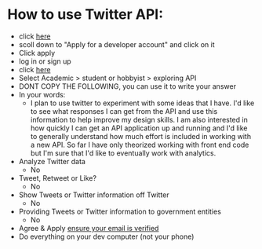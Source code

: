 # How to use Twitter API:
  * click [here](https://developer.twitter.com/en/docs/twitter-api/getting-started/guide)
  * scoll down to "Apply for a developer account" and click on it
  * Click apply
  * log in or sign up
  * click [here](https://developer.twitter.com/en/application/use-case)
  * Select Academic > student or hobbyist > exploring API
  * DONT COPY THE FOLLOWING, you can use it to write your answer
  * In your words:
    * I plan to use twitter to experiment with some ideas that I have. I'd like to see what responses I can get from the API and use this information to help improve my design skills. I am also interested in how quickly I can get an API application up and running and I'd like to generally understand how much effort is included in working with a new API. So far I have only theorized working with front end code but I'm sure that I'd like to eventually work with analytics.
  * Analyze Twitter data
    * No
  * Tweet, Retweet or Like?
    * No
  * Show Tweets or Twitter information off Twitter
    * No
  * Providing Tweets or Twitter information to government entities
    * No
  * Agree & Apply [ensure your email is verified](https://twitter.com/settings/email)
  * Do everything on your dev computer (not your phone)
